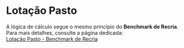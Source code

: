 # **Lotação Pasto**  

A lógica de cálculo segue o mesmo princípio do **Benchmark de Recria**. Para mais detalhes, consulte a página dedicada:  
[Lotação Pasto - Benchmark de Recria](../benchmark_recria/lotacao_pasto.md)

